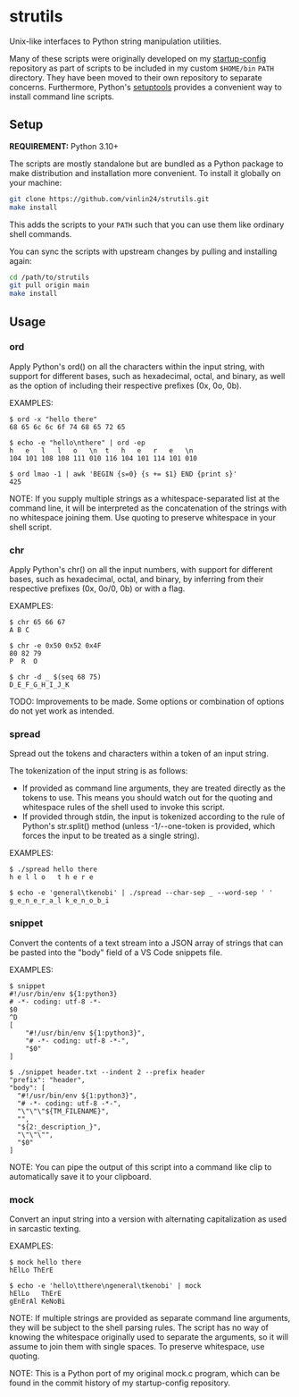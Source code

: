 # strutils

Unix-like interfaces to Python string manipulation utilities.

Many of these scripts were originally developed on my
[startup-config](https://github.com/vinlin24/startup-config) repository as part
of scripts to be included in my custom `$HOME/bin` `PATH` directory. They have
been moved to their own repository to separate concerns. Furthermore, Python's
[setuptools](https://setuptools.pypa.io/en/latest/setuptools.html) provides a
convenient way to install command line scripts.


## Setup

**REQUIREMENT:** Python 3.10+

The scripts are mostly standalone but are bundled as a Python package to make
distribution and installation more convenient. To install it globally on your
machine:

```sh
git clone https://github.com/vinlin24/strutils.git
make install
```

This adds the scripts to your `PATH` such that you can use them like ordinary
shell commands.

You can sync the scripts with upstream changes by pulling and installing again:

```sh
cd /path/to/strutils
git pull origin main
make install
```


## Usage


### ord

Apply Python's ord() on all the characters within the input string, with
support for different bases, such as hexadecimal, octal, and binary, as
well as the option of including their respective prefixes (0x, 0o, 0b).

EXAMPLES:

    $ ord -x "hello there"
    68 65 6c 6c 6f 74 68 65 72 65

    $ echo -e "hello\nthere" | ord -ep
    h   e   l   l   o   \n  t   h   e   r   e   \n
    104 101 108 108 111 010 116 104 101 114 101 010

    $ ord lmao -1 | awk 'BEGIN {s=0} {s += $1} END {print s}'
    425

NOTE: If you supply multiple strings as a whitespace-separated list at
the command line, it will be interpreted as the concatenation of the
strings with no whitespace joining them. Use quoting to preserve
whitespace in your shell script.


### chr

Apply Python's chr() on all the input numbers, with support for
different bases, such as hexadecimal, octal, and binary, by inferring
from their respective prefixes (0x, 0o/0, 0b) or with a flag.

EXAMPLES:

    $ chr 65 66 67
    A B C

    $ chr -e 0x50 0x52 0x4F
    80 82 79
    P  R  O

    $ chr -d _ $(seq 68 75)
    D_E_F_G_H_I_J_K

TODO: Improvements to be made. Some options or combination of options do
not yet work as intended.


### spread

Spread out the tokens and characters within a token of an input string.

The tokenization of the input string is as follows:

* If provided as command line arguments, they are treated directly
  as the tokens to use.  This means you should watch out for the
  quoting and whitespace rules of the shell used to invoke this
  script.
* If provided through stdin, the input is tokenized according to the
  rule of Python's str.split() method (unless -1/--one-token is
  provided, which forces the input to be treated as a single
  string).

EXAMPLES:

    $ ./spread hello there
    h e l l o   t h e r e

    $ echo -e 'general\tkenobi' | ./spread --char-sep _ --word-sep ' '
    g_e_n_e_r_a_l k_e_n_o_b_i


### snippet

Convert the contents of a text stream into a JSON array of strings that
can be pasted into the "body" field of a VS Code snippets file.

EXAMPLES:

    $ snippet
    #!/usr/bin/env ${1:python3}
    # -*- coding: utf-8 -*-
    $0
    ^D
    [
        "#!/usr/bin/env ${1:python3}",
        "# -*- coding: utf-8 -*-",
        "$0"
    ]

    $ ./snippet header.txt --indent 2 --prefix header
    "prefix": "header",
    "body": [
      "#!/usr/bin/env ${1:python3}",
      "# -*- coding: utf-8 -*-",
      "\"\"\"${TM_FILENAME}",
      "",
      "${2:_description_}",
      "\"\"\"",
      "$0"
    ]

NOTE: You can pipe the output of this script into a command like clip to
automatically save it to your clipboard.


### mock

Convert an input string into a version with alternating capitalization
as used in sarcastic texting.

EXAMPLES:

    $ mock hello there
    hElLo ThErE

    $ echo -e 'hello\tthere\ngeneral\tkenobi' | mock
    hElLo   ThErE
    gEnErAl KeNoBi

NOTE: If multiple strings are provided as separate command line
arguments, they will be subject to the shell parsing rules.  The script
has no way of knowing the whitespace originally used to separate the
arguments, so it will assume to join them with single spaces.  To
preserve whitespace, use quoting.

NOTE: This is a Python port of my original mock.c program, which can be
found in the commit history of my startup-config repository.
